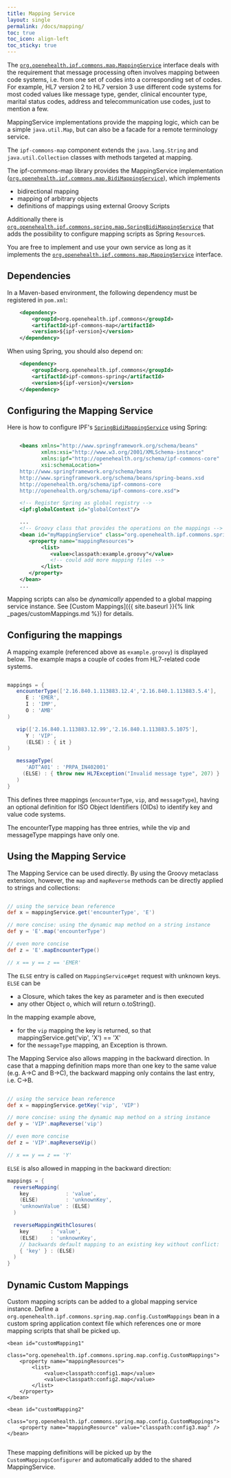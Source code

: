```yaml
---
title: Mapping Service
layout: single
permalink: /docs/mapping/
toc: true
toc_icon: align-left  
toc_sticky: true
---
```



The [`org.openehealth.ipf.commons.map.MappingService`](apidocs/org/openehealth/ipf/commons/map/MappingService.html)
interface deals with the requirement that message processing often
involves mapping between code systems, i.e. from one set of codes into a corresponding set of codes.
For example, HL7 version 2 to HL7 version 3 use different code systems for most coded values like message type, gender,
clinical encounter type, marital status codes, address and telecommunication use codes, just to mention a few.

MappingService implementations provide the mapping logic, which can be a simple `java.util.Map`, but can also be a facade for a
remote terminology service.

The `ipf-commons-map` component extends the `java.lang.String` and `java.util.Collection` classes with methods targeted at mapping.

The ipf-commons-map library provides the MappingService implementation
([`org.openehealth.ipf.commons.map.BidiMappingService`](apidocs/org/openehealth/ipf/commons/map/BidiMappingService.html)), which implements

*  bidirectional mapping
*  mapping of arbitrary objects
*  definitions of mappings using external Groovy Scripts

Additionally there is [`org.openehealth.ipf.commons.spring.map.SpringBidiMappingService`](apidocs/org/openehealth/ipf/commons/spring/map/SpringBidiMappingService.html)
that adds the possibility to configure mapping scripts as Spring `Resource`s.

You are free to implement and use your own service as long as it implements the
[`org.openehealth.ipf.commons.map.MappingService`](apidocs/org/openehealth/ipf/commons/map/MappingService.html) interface.


## Dependencies

In a Maven-based environment, the following dependency must be registered in `pom.xml`:

```xml
    <dependency>
        <groupId>org.openehealth.ipf.commons</groupId>
        <artifactId>ipf-commons-map</artifactId>
        <version>${ipf-version}</version>
    </dependency>
```

When using Spring, you should also depend on:

```xml
    <dependency>
        <groupId>org.openehealth.ipf.commons</groupId>
        <artifactId>ipf-commons-spring</artifactId>
        <version>${ipf-version}</version>
    </dependency>
```

## Configuring the Mapping Service

Here is how to configure IPF's [`SpringBidiMappingService`](apidocs/org/openehealth/ipf/commons/spring/map/SpringBidiMappingService.html) using Spring:

```xml

    <beans xmlns="http://www.springframework.org/schema/beans"
           xmlns:xsi="http://www.w3.org/2001/XMLSchema-instance"
           xmlns:ipf="http://openehealth.org/schema/ipf-commons-core"
           xsi:schemaLocation="
    http://www.springframework.org/schema/beans
    http://www.springframework.org/schema/beans/spring-beans.xsd
    http://openehealth.org/schema/ipf-commons-core
    http://openehealth.org/schema/ipf-commons-core.xsd">

    <!-- Register Spring as global registry -->
    <ipf:globalContext id="globalContext"/>

    ...
    <!-- Groovy class that provides the operations on the mappings -->
    <bean id="myMappingService" class="org.openehealth.ipf.commons.spring.map.SpringBidiMappingService">
       <property name="mappingResources">
           <list>
              <value>classpath:example.groovy"</value>
              <!-- could add more mapping files -->
           </list>
       </property>
    </bean>
    ...

```

Mapping scripts can also be *dynamically* appended to a global mapping service instance.
See [Custom Mappings]({{ site.baseurl }}{% link _pages/customMappings.md %}) for details.


## Configuring the mappings

A mapping example (referenced above as `example.groovy`) is displayed below.
The example maps a couple of codes from HL7-related code systems.

```groovy

mappings = {
   encounterType(['2.16.840.1.113883.12.4','2.16.840.1.113883.5.4'],
      E : 'EMER',
      I : 'IMP',
      O : 'AMB'
)

   vip(['2.16.840.1.113883.12.99','2.16.840.1.113883.5.1075'],
      Y : 'VIP',
      (ELSE) : { it }
)

   messageType(
      'ADT^A01' : 'PRPA_IN402001'
     (ELSE) : { throw new HL7Exception("Invalid message type", 207) }
   )
}

```

This defines three mappings (`encounterType`, `vip`, and `messageType`), having an optional definition for
ISO Object Identifiers (OIDs) to identify key and value code systems.

The encounterType mapping has three entries, while the vip and messageType mappings have only one.


## Using the Mapping Service

The Mapping Service can be used directly. By using the Groovy metaclass extension, however, the `map` and
`mapReverse` methods can be directly applied to strings and collections:

```groovy

// using the service bean reference
def x = mappingService.get('encounterType', 'E')

// more concise: using the dynamic map method on a string instance
def y = 'E'.map('encounterType')

// even more concise
def z = 'E'.mapEncounterType()

// x == y == z == 'EMER'

```

The `ELSE` entry is called on `MappingService#get` request with unknown keys. `ELSE` can be

* a Closure, which takes the key as parameter and is then executed
* any other Object o, which will return o.toString().

In the mapping example above,

* for the `vip` mapping the key is returned, so that mappingService.get('vip', 'X') == 'X'
* for the `messageType` mapping, an Exception is thrown.


The Mapping Service also allows mapping in the backward direction.
In case that a mapping definition maps more than one key to the same value (e.g. A->C and B->C),
the backward mapping only contains the last entry, i.e. C->B.

```groovy

// using the service bean reference
def x = mappingService.getKey('vip', 'VIP')

// more concise: using the dynamic map method on a string instance
def y = 'VIP'.mapReverse('vip')

// even more concise
def z = 'VIP'.mapReverseVip()

// x == y == z == 'Y'
```

`ELSE` is also allowed in mapping in the backward direction:

```groovy
mappings = {
  reverseMapping(
    key            : 'value',
    (ELSE)         : 'unknownKey',
    'unknownValue' : (ELSE)
  )

  reverseMappingWithClosures(
    key       : 'value',
    (ELSE)    : 'unknownKey',
    // backwards default mapping to an existing key without conflict:
    { 'key' } : (ELSE)
  )
}
```

## Dynamic Custom Mappings

Custom mapping scripts can be added to a global mapping service instance.
Define a `org.openehealth.ipf.commons.spring.map.config.CustomMappings` bean in a custom spring application context file which references
one or more mapping scripts that shall be picked up.

```
<bean id="customMapping1"
      class="org.openehealth.ipf.commons.spring.map.config.CustomMappings">
    <property name="mappingResources">
        <list>
            <value>classpath:config1.map</value>
            <value>classpath:config2.map</value>
        </list>
    </property>
</bean>

<bean id="customMapping2"
      class="org.openehealth.ipf.commons.spring.map.config.CustomMappings">
    <property name="mappingResource" value="classpath:config3.map" />
</bean>


```

These mapping definitions will be picked up by the `CustomMappingsConfigurer` and automatically added
to the shared MappingService.